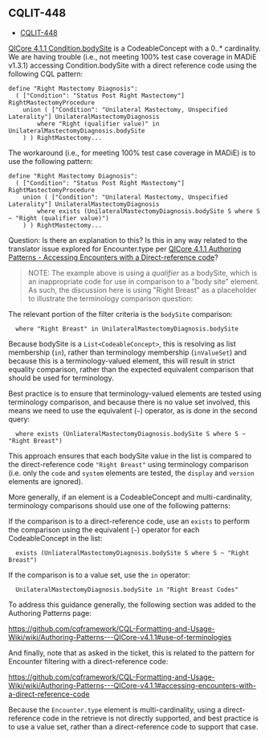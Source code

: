 ## CQLIT-448

* [CQLIT-448](https://oncprojectracking.healthit.gov/support/browse/CQLIT-448)

[QICore 4.1.1 Condition.bodySite](http://hl7.org/fhir/us/qicore/STU4.1.1/StructureDefinition-qicore-condition-definitions.html#Condition.bodySite) is a CodeableConcept with a 0..* cardinality. We are having trouble (i.e., not meeting 100% test case coverage in MADiE v1.3.1) accessing Condition.bodySite with a direct reference code using the following CQL pattern:

```cql
define "Right Mastectomy Diagnosis":
  ( ["Condition": "Status Post Right Mastectomy"] RightMastectomyProcedure
    union ( ["Condition": "Unilateral Mastectomy, Unspecified Laterality"] UnilateralMastectomyDiagnosis
        where "Right (qualifier value)" in UnilateralMastectomyDiagnosis.bodySite
    ) ) RightMastectomy...
```

The workaround (i.e., for meeting 100% test case coverage in MADiE) is to use the following pattern:

```cql
define "Right Mastectomy Diagnosis":
  ( ["Condition": "Status Post Right Mastectomy"] RightMastectomyProcedure
    union ( ["Condition": "Unilateral Mastectomy, Unspecified Laterality"] UnilateralMastectomyDiagnosis
        where exists (UnilateralMastectomyDiagnosis.bodySite S where S ~ "Right (qualifier value)")
    ) ) RightMastectomy... 
```

Question: Is there an explanation to this? Is this in any way related to the translator issue explored for Encounter.type per [QICore 4.1.1 Authoring Patterns - Accessing Encounters with a Direct-reference code](https://github.com/cqframework/CQL-Formatting-and-Usage-Wiki/wiki/Authoring-Patterns---QICore-v4.1.1#accessing-encounters-with-a-direct-reference-code)?

> NOTE: The example above is using a _qualifier_ as a bodySite, which is an inappropriate code for use in comparison to a "body site" element. As such, the discussion here is using "Right Breast" as a placeholder to illustrate the terminology comparison question:

The relevant portion of the filter criteria is the `bodySite` comparison:

```cql
  where "Right Breast" in UnilateralMastectomyDiagnosis.bodySite
```

Because bodySite is a `List<CodeableConcept>`, this is resolving as list membership (`in`), rather than terminology membership (`inValueSet`) and because this is a terminology-valued element, this will result in strict equality comparison, rather than the expected equivalent comparison that should be used for terminology.

Best practice is to ensure that terminology-valued elements are tested using terminology comparison, and because there is no value set involved, this means we need to use the equivalent (`~`) operator, as is done in the second query:

```cql
  where exists (UnliateralMastectomyDiagnosis.bodySite S where S ~ "Right Breast")
```

This approach ensures that each bodySite value in the list is compared to the direct-reference code `"Right Breast"` using terminology comparison (i.e. only the `code` and `system` elements are tested, the `display` and `version` elements are ignored).

More generally, if an element is a CodeableConcept and multi-cardinality, terminology comparisons should use one of the following patterns:

If the comparison is to a direct-reference code, use an `exists` to perform the comparison using the equivalent (`~`) operator for each CodeableConcept in the list:

```cql
  exists (UnliateralMastectomyDiagnosis.bodySite S where S ~ "Right Breast")
```

If the comparison is to a value set, use the `in` operator:

```cql
  UnilateralMastectomyDiagnosis.bodySite in "Right Breast Codes"
```

To address this guidance generally, the following section was added to the Authoring Patterns page:

https://github.com/cqframework/CQL-Formatting-and-Usage-Wiki/wiki/Authoring-Patterns---QICore-v4.1.1#use-of-terminologies

And finally, note that as asked in the ticket, this is related to the pattern for Encounter filtering with a direct-reference code:

https://github.com/cqframework/CQL-Formatting-and-Usage-Wiki/wiki/Authoring-Patterns---QICore-v4.1.1#accessing-encounters-with-a-direct-reference-code

Because the `Encounter.type` element is multi-cardinality, using a direct-reference code in the retrieve is not directly supported, and best practice is to use a value set, rather than a direct-reference code to support that case.